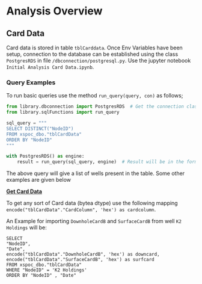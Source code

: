 # Analysis Overview

## Card Data

Card data is stored in table `tblCarddata`. Once Env Variables have been setup, connection to the database can be established
using the class `PostgresRDS` in file `/dbconnection/postgresql.py`. Use the jupyter notebook `Initial Analysis Card Data.ipynb`.

### Query Examples

To run basic queries use the method `run_query(query, con)` as follows;
```python
from library.dbconnection import PostgresRDS  # Get the connection class
from library.sqlFunctions import run_query

sql_query = """
SELECT DISTINCT("NodeID") 
FROM xspoc_dbo."tblCardData"
ORDER BY "NodeID"
"""

with PostgresRDS() as engine:
    result = run_query(sql_query, engine)  # Result will be in the form of a pandas dataframe
```
The above query will give a list of wells present in the table. Some other examples are given below

<u>**Get Card Data**</u>

To get any sort of Card data (bytea dtype) use the following mapping `encode("tblCardData"."CardColumn", 'hex') as cardcolumn`.

An Example for importing `DownholeCardB` and `SurfaceCardB` from well `K2 Holdings` will be:

```
SELECT 
"NodeID",
"Date",
encode("tblCardData"."DownholeCardB", 'hex') as downcard,
encode("tblCardData"."SurfaceCardB", 'hex') as surfcard
FROM xspoc_dbo."tblCardData"
WHERE "NodeID" = 'K2 Holdings'
ORDER BY "NodeID" , "Date" 
```
